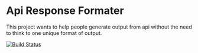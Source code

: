 # Api Response Formater
This project wants to help people generate output from api without the need to think to one unique format of output.

[![Build Status](https://travis-ci.org/Grummfy/Api-Response-Formater.svg)](https://travis-ci.org/Grummfy/Api-Response-Formater)
